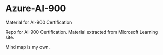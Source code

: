 # Azure-AI-900
Material for AI-900 Certification

Repo for AI-900 Certification. Material extracted from Microsoft Learning site. 

Mind map is my own. 
